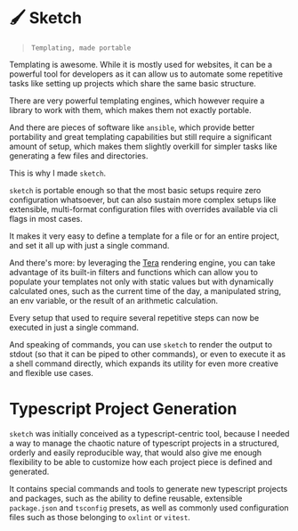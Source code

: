 # 🖌️ Sketch

>`Templating, made portable`

Templating is awesome. While it is mostly used for websites, it can be a powerful tool for developers as it can allow us to automate some repetitive tasks like setting up projects which share the same basic structure. 

There are very powerful templating engines, which however require a library to work with them, which makes them not exactly portable. 

And there are pieces of software like `ansible`, which provide better portability and great templating capabilities but still require a significant amount of setup, which makes them slightly overkill for simpler tasks like generating a few files and directories.

This is why I made `sketch`. 

`sketch` is portable enough so that the most basic setups require zero configuration whatsoever, but can also sustain more complex setups like extensible, multi-format configuration files with overrides available via cli flags in most cases.

It makes it very easy to define a template for a file or for an entire project, and set it all up with just a single command.

And there's more: by leveraging the [Tera](https://keats.github.io/tera/docs/) rendering engine, you can take advantage of its built-in filters and functions which can allow you to populate your templates not only with static values but with dynamically calculated ones, such as the current time of the day, a manipulated string, an env variable, or the result of an arithmetic calculation. 

Every setup that used to require several repetitive steps can now be executed in just a single command.

And speaking of commands, you can use `sketch` to render the output to stdout (so that it can be piped to other commands), or even to execute it as a shell command directly, which expands its utility for even more creative and flexible use cases.

# Typescript Project Generation

`sketch` was initially conceived as a typescript-centric tool, because I needed a way to manage the chaotic nature of typescript projects in a structured, orderly and easily reproducible way, that would also give me enough flexibility to be able to customize how each project piece is defined and generated.

It contains special commands and tools to generate new typescript projects and packages, such as the ability to define reusable, extensible `package.json` and `tsconfig` presets, as well as commonly used configuration files such as those belonging to `oxlint` or `vitest`.
